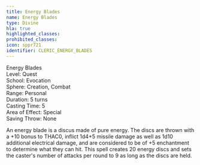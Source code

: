 ```yaml
---
title: Energy Blades
name: Energy Blades
type: Divine
hla: true
highlighted_classes: 
prohibited_classes: 
icon: sppr721
identifier: CLERIC_ENERGY_BLADES
---
```

Energy Blades  
Level: Quest  
School: Evocation  
Sphere: Creation, Combat  
Range: Personal  
Duration: 5 turns  
Casting Time: 5  
Area of Effect: Special  
Saving Throw: None  
  
An energy blade is a discus made of pure energy. The discs are thrown with a +10 bonus to THAC0, inflict 1d4+5 missile damage as well as 1d10 additional electrical damage, and are considered to be of +5 enchantment to determine what they can hit. This spell creates 20 energy discs and sets the caster's number of attacks per round to 9 as long as the discs are held.  
